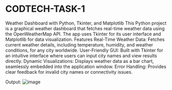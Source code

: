 # CODTECH-TASK-1
Weather Dashboard with Python, Tkinter, and Matplotlib
This Python project is a graphical weather dashboard that fetches real-time weather data using the OpenWeatherMap API. The app uses Tkinter for its user interface and Matplotlib for data visualization.
Features
Real-Time Weather Data: Fetches current weather details, including temperature, humidity, and weather conditions, for any city worldwide.
User-Friendly GUI: Built with Tkinter for an intuitive interface where users can input city names and view results directly.
Dynamic Visualizations: Displays weather data as a bar chart, seamlessly embedded into the application window.
Error Handling: Provides clear feedback for invalid city names or connectivity issues.

Output:  ![image](https://github.com/user-attachments/assets/0720e14c-a992-4855-b819-91be910d639a)
